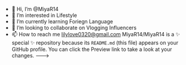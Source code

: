 - 👋 Hi, I’m @MiyaR14
- 👀 I’m interested in Lifestyle 
- 🌱 I’m currently learning Foriegn Language 
- 💞️ I’m looking to collaborate on Vlogging Influencers 
- 📫 How to reach me lilylove0320@gmail.com 
MiyaR14/MiyaR14 is a ✨ special ✨ repository because its `README.md` (this file) appears on your GitHub profile.
You can click the Preview link to take a look at your changes.
--->
